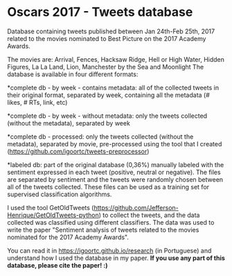 # Oscars 2017 - Tweets database

Database containing tweets published between Jan 24th-Feb 25th, 2017 related to the movies nominated to Best Picture on the 2017 Academy Awards.

The movies are: Arrival, Fences, Hacksaw Ridge, Hell or High Water, Hidden Figures, La La Land, Lion, Manchester by the Sea and Moonlight
The database is available in four different formats:

*complete db - by week - contains metadata: all of the collected tweets in their original format, separated by week, containing all the metadata (# likes, # RTs, link, etc) 

*complete db - by week - without metadata: only the tweets collected (without the metadata), separated by week

*complete db - processed: only the tweets collected (without the metadata), separated by movie, pre-processed using the tool that I created (https://github.com/igoortc/tweets-preprocessor)

*labeled db: part of the original database (0,36%) manually labeled with the sentiment expressed in each tweet (positive, neutral or negative). The files are separated by sentiment and the tweets were randomly chosen between all of the tweets collected. These files can be used as a training set for supervised classification algorithms. 

I used the tool GetOldTweets (https://github.com/Jefferson-Henrique/GetOldTweets-python) to collect the tweets, and the data collected was classified using different classifiers. 
The data was used to write the paper "Sentiment analysis of tweets related to the movies nominated for the 2017 Academy Awards".

You can read it in https://igoortc.github.io/research (in Portuguese) and understand how I used the database in my paper.
**If you use any part of this database, please cite the paper! :)**
